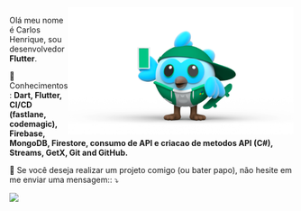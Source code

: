 <img src="images/mydashavatar.png" min-width="400px" max-width="400px" width="400px" align="right" alt="DashAvatar Carlos">

<p align="left"> 
  Olá meu nome é Carlos Henrique, sou desenvolvedor <strong>Flutter</strong>.
</p>

<p align="left">
  🦄 Conhecimentos: <strong>Dart, Flutter, CI/CD (fastlane, codemagic), Firebase, MongoDB, Firestore, consumo de API e criacao de metodos API (C#), 
Streams, GetX, Git and GitHub.</strong>
</p>

<p align="left">
  💌 Se você deseja realizar um projeto comigo (ou bater papo), não hesite em me enviar uma mensagem:: ⤵️
</p>

<p align="left">  
  <a href="https://www.linkedin.com/in/carloshenriquetarabal/" alt="Linkedin">
  <img src="https://img.shields.io/badge/-Linkedin-0e76a8?style=for-the-badge&logo=Linkedin&logoColor=white&link=https://www.linkedin.com/in/carloshenriquetarabal/" /></a>
</p>  
